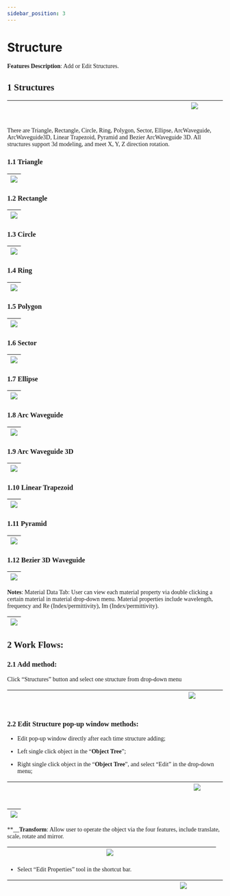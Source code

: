 ```yaml
---
sidebar_position: 3
---
```


# Structure

<font face = "Calibri">

<div class="text-justify">

**Features Description**: Add or Edit Structures.

## 1 Structures 


|&emsp;&emsp;&emsp;&emsp;&emsp;&emsp;&emsp;&emsp;&emsp;&emsp;&emsp;&emsp;&emsp;&emsp;&emsp;&emsp;&emsp;&emsp;&emsp;&emsp;&emsp;&emsp;&emsp; ![](../../static/img/tutorial/structures/structures.png)&emsp;&emsp;&emsp;&emsp;&emsp;&emsp;&emsp;&emsp;&emsp;&emsp;&emsp;&emsp;&emsp;&emsp;&emsp;&emsp;&emsp;&emsp;&emsp;&emsp;&emsp;&emsp;&emsp; | 
| :------------------------------------------------------------: | 



There are Triangle, Rectangle, Circle, Ring, Polygon, Sector, Ellipse, ArcWaveguide, ArcWaveguide3D, Linear Trapezoid, Pyramid and Bezier ArcWaveguide 3D. All structures support 3d modeling, and meet X, Y, Z direction rotation.

### 1.1 Triangle

|![](../../static/img/tutorial/structures/triangle.png) | 
| :------------------------------------------------------------: | 


### 1.2 Rectangle

|![](../../static/img/tutorial/structures/rectangle.png) | 
| :------------------------------------------------------------: | 


### 1.3 Circle
|![](../../static/img/tutorial/structures/circle.png) | 
| :------------------------------------------------------------: | 


### 1.4 Ring

| ![](../../static/img/tutorial/structures/ring.png)| 
| :------------------------------------------------------------: | 

### 1.5 Polygon

| ![](../../static/img/tutorial/structures/polygon.png)| 
| :------------------------------------------------------------: | 

### 1.6 Sector

| ![](../../static/img/tutorial/structures/sector.png)| 
| :------------------------------------------------------------: | 

### 1.7 Ellipse

| ![](../../static/img/tutorial/structures/ellipse.png)| 
| :------------------------------------------------------------: | 

### 1.8 Arc Waveguide

| ![](../../static/img/tutorial/structures/arc_waveguide.png)| 
| :------------------------------------------------------------: | 

### 1.9 Arc Waveguide 3D

| ![](../../static/img/tutorial/structures/arc_waveguide_3D.png)| 
| :------------------------------------------------------------: | 

### 1.10 Linear Trapezoid

| ![](../../static/img/tutorial/structures/linear_trapezoid.png)| 
| :------------------------------------------------------------: | 

### 1.11 Pyramid

| ![](../../static/img/tutorial/structures/pyramid.png)| 
| :------------------------------------------------------------: | 

### 1.12 Bezier 3D Waveguide

| ![](../../static/img/tutorial/structures/bezier.png)| 
| :------------------------------------------------------------: | 



**Notes**: Material Data Tab: User can view each material property via double clicking a certain material in material drop-down menu. Material properties include wavelength, frequency and Re (Index/permittivity), Im (Index/permittivity).


|![](../../static/img/tutorial/structures/materialDataTab.png)|
| :------------------------------------------------------------: | 

## 2 Work Flows: 

### 2.1 Add method:

Click “Structures” button and select one structure from drop-down menu

|&ensp;&emsp;&emsp;&emsp;&emsp;&emsp;&emsp;&emsp;&emsp;&emsp;&emsp;&emsp;&emsp;&emsp;&emsp;&emsp;&emsp;&emsp;&emsp;&emsp;&emsp;&emsp;&emsp;![](../../static/img/tutorial/structures/addMethod.png)&emsp;&emsp;&emsp;&emsp;&emsp;&emsp;&emsp;&emsp;&emsp;&emsp;&emsp;&emsp;&emsp;&emsp;&emsp;&emsp;&emsp;&emsp;&emsp;&emsp;&emsp;&emsp;|
| :------------------------------------------------------------: |   



### 2.2 Edit Structure pop-up window methods:

+	Edit pop-up window directly after each time structure adding;
+	Left single click object in the “**Object Tree**”;

+	Right single click object in the “**Object Tree**”, and select “Edit” in the drop-down menu;

|&emsp;&emsp;&emsp;&emsp;&emsp;&emsp;&emsp;&emsp;&emsp;&emsp;&emsp;&emsp;&emsp;&emsp;&emsp;&emsp;&emsp;&emsp;&emsp;&emsp;&emsp;&emsp;&emsp;&emsp;![](../../static/img/tutorial/structures/objectTree.png)&emsp;&emsp;&emsp;&emsp;&emsp;&emsp;&emsp;&emsp;&emsp;&emsp;&emsp;&emsp;&emsp;&emsp;&emsp;&emsp;&emsp;&emsp;&emsp;&emsp;&emsp;&emsp;&emsp;|
| :------------------------------------------------------------: |

|![](../../static/img/tutorial/structures/chat.png)|
| :------------------------------------------------------------: |


**__**Transform**: Allow user to operate the object via the four features, include translate, scale, rotate and mirror.

|&emsp;&emsp;&emsp;&emsp;&emsp;&emsp;&emsp;&emsp;&emsp;&emsp;&emsp;&emsp;&emsp;&emsp;![](../../static/img/tutorial/structures/tranform.png)&ensp;&emsp;&emsp;&emsp;&emsp;&emsp;&emsp;&emsp;&emsp;&emsp;&emsp;&emsp;&emsp;&emsp;&emsp;|
| :------------------------------------------------------------: |


+	Select “Edit Properties” tool in the shortcut bar.

|&emsp;&emsp;&emsp;&emsp;&emsp;&emsp;&emsp;&emsp;&emsp;&emsp;&emsp;&emsp;&emsp;&emsp;&emsp;&emsp;&emsp;&emsp;&emsp;&emsp;![](../../static/img/tutorial/structures/editProperties.png)&emsp;&emsp;&emsp;&emsp;&emsp;&emsp;&emsp;&emsp;&emsp;&emsp;&emsp;&emsp;&emsp;&emsp;&emsp;&emsp;&emsp;&emsp;&emsp;&emsp;|
| :------------------------------------------------------------: |

</div>

</font>